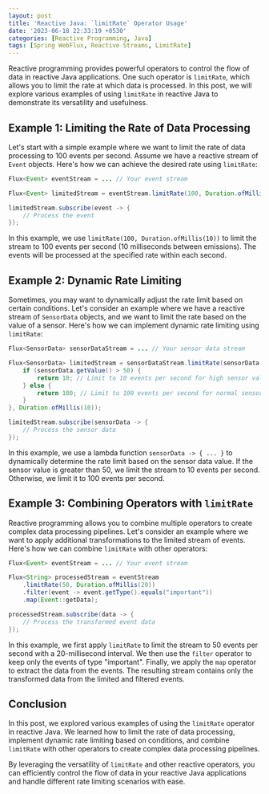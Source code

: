 ```yaml
---
layout: post
title: 'Reactive Java: `limitRate` Operator Usage'
date: '2023-06-18 22:33:19 +0530'
categories: [Reactive Programming, Java]
tags: [Spring WebFlux, Reactive Streams, LimitRate]
---
```


Reactive programming provides powerful operators to control the flow of data in reactive Java applications. One such operator is `limitRate`, which allows you to limit the rate at which data is processed. In this post, we will explore various examples of using `limitRate` in reactive Java to demonstrate its versatility and usefulness.

## Example 1: Limiting the Rate of Data Processing

Let's start with a simple example where we want to limit the rate of data processing to 100 events per second. Assume we have a reactive stream of `Event` objects. Here's how we can achieve the desired rate using `limitRate`:

```java
Flux<Event> eventStream = ... // Your event stream

Flux<Event> limitedStream = eventStream.limitRate(100, Duration.ofMillis(10));

limitedStream.subscribe(event -> {
    // Process the event
});
```

In this example, we use `limitRate(100, Duration.ofMillis(10))` to limit the stream to 100 events per second (10 milliseconds between emissions). The events will be processed at the specified rate within each second.

## Example 2: Dynamic Rate Limiting

Sometimes, you may want to dynamically adjust the rate limit based on certain conditions. Let's consider an example where we have a reactive stream of `SensorData` objects, and we want to limit the rate based on the value of a sensor. Here's how we can implement dynamic rate limiting using `limitRate`:

```java
Flux<SensorData> sensorDataStream = ... // Your sensor data stream

Flux<SensorData> limitedStream = sensorDataStream.limitRate(sensorData -> {
    if (sensorData.getValue() > 50) {
        return 10; // Limit to 10 events per second for high sensor values
    } else {
        return 100; // Limit to 100 events per second for normal sensor values
    }
}, Duration.ofMillis(10));

limitedStream.subscribe(sensorData -> {
    // Process the sensor data
});
```

In this example, we use a lambda function `sensorData -> { ... }` to dynamically determine the rate limit based on the sensor data value. If the sensor value is greater than 50, we limit the stream to 10 events per second. Otherwise, we limit it to 100 events per second.

## Example 3: Combining Operators with `limitRate`

Reactive programming allows you to combine multiple operators to create complex data processing pipelines. Let's consider an example where we want to apply additional transformations to the limited stream of events. Here's how we can combine `limitRate` with other operators:

```java
Flux<Event> eventStream = ... // Your event stream

Flux<String> processedStream = eventStream
    .limitRate(50, Duration.ofMillis(20))
    .filter(event -> event.getType().equals("important"))
    .map(Event::getData);

processedStream.subscribe(data -> {
    // Process the transformed event data
});
```

In this example, we first apply `limitRate` to limit the stream to 50 events per second with a 20-millisecond interval. We then use the `filter` operator to keep only the events of type "important". Finally, we apply the `map` operator to extract the data from the events. The resulting stream contains only the transformed data from the limited and filtered events.

## Conclusion

In this post, we explored various examples of using the `limitRate` operator in reactive Java. We learned how to limit the rate of data processing, implement dynamic rate limiting based on conditions, and combine `limitRate` with other operators to create complex data processing pipelines.

By leveraging the versatility of `limitRate` and other reactive operators, you can efficiently control the flow of data in your reactive Java applications and handle different rate limiting scenarios with ease.